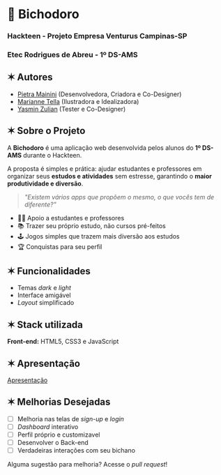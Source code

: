 
# 🐾 Bichodoro
### Hackteen - Projeto Empresa Venturus Campinas-SP
### Etec Rodrigues de Abreu - 1º DS-AMS

## ✶ Autores
- [Pietra Mainini](https://www.github.com/ninidev0) (Desenvolvedora, Criadora e Co-Designer)
- [Marianne Tella](https://www.github.com/mariannetp) (Ilustradora e Idealizadora)
- [Yasmin Zulian](https://www.github.com/yasminzulian84-hub) (Tester e Co-Designer)
## ✶ Sobre o Projeto
A **Bichodoro** é uma aplicação web desenvolvida pelos alunos do **1º DS-AMS** durante o Hackteen.  

A proposta é simples e prática: ajudar estudantes e professores em organizar seus **estudos e atividades** sem estresse, garantindo o **maior produtividade e diversão**.  

> *"Existem vários *apps* que propõem o mesmo, o que vocês tem de diferente?"*

- 👩‍🏫 Apoio a estudantes e professores 
- 📚 Trazer seu próprio estudo, não cursos pré-feitos
- 🕹️‍ Jogos simples que trazem mais diversão aos estudos
- 🏆 Conquistas para seu perfil 

## ✶ Funcionalidades

- Temas *dark* e *light*
- Interface amigável
- *Layout* simplificado

## ✶ Stack utilizada

**Front-end:** HTML5, CSS3 e JavaScript

## ✶ Apresentação
[Apresentação](https://files.catbox.moe/5q348v.mp4)

## ✶ Melhorias Desejadas
- [ ] Melhoria nas telas de *sign-up* e *login*
- [ ] *Dashboard* interativo
- [ ] Perfil próprio e customizavel
- [ ] Desenvolver o Back-end
- [ ] Verdadeiras interações com seu bichano

Alguma sugestão para melhoria? Acesse o *pull request*!


